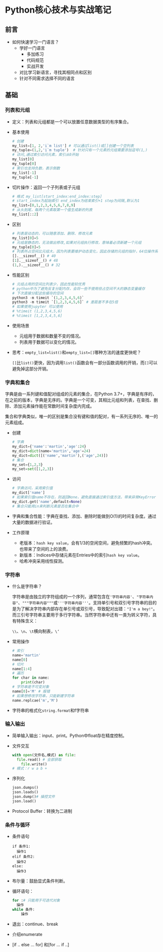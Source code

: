 # Python核心技术与实战笔记

## 前言

- 如何快速学习一门语言？
  - 学好一门语言
    - 多加练习
    - 代码规范
    - 实战开发
  - 对比学习新语言，寻找其相同点和区别
  - 针对不同需求选择不同的语言

## 基础

### 列表和元组

- 定义：列表和元组都是一个可以放置任意数据类型的有序集合。

- 基本使用

  ```python
  # 创建
  my_list=[1, 2,'i`m list'] # 可以通过list()或[]创建一个空列表
  my_tuple=(1,2,'i`m tuple')  # 针对只有一个元素的元组需要添加逗号(1,)
  # 访问,通过索引访问元素，索引从0开始
  my_list[0]
  my_tuple[0]
  # 索引也支持负数，表示倒数
  my_list[-1]
  my_tuple[-1]
  ```

- 切片操作：返回一个子列表或子元组

  ```python
  # 格式 my_list[start_index:end_index:step]
  # start_index为起始索引 end_index为结束索引+1 step为间隔,默认为1
  my_list=[0,1,2,3,4,5,6,7,8,9]
  # 从头到尾，每两个元素取第一个值生成新的列表
  my_list[::2]
  ```

- 区别

  ```python
  # 列表是动态的，可以随意添加、删除、修改元素
  my_list[0]=5
  # 元组是静态的，无法做出修改,如果对元组执行修改，意味着必须新建一个元组
  my_tuple[0]=5
  # 列表所占空间比元组大，因为列表要维护动态变化，因此存储的元组的指针，64位操作系统，一个指针8个字节
  [].__sizeof__() # 40
  [1].__sizeof__() # 48
  (1,).__sizeof__() # 32
  ```

- 性能区别

  ```python
  # 元组占用的空间比列表少，因此性能较优秀
  # python中为了避免反复分配内存，会将一些不使用但占空间不大的静态变量缓存
  # 下次直接分配这些缓存的空间
  python3 -m timeit `(1,2,3,4,5,6)`
  python3 -m timeit `[1,2,3,4,5,6]` # 差距差不多在5倍
  # 如果使用jupyter 可以使用
  # %timeit (1,2,3,4,5,6)
  # %timeit [1,2,3,4,5,6]
  ```

- 使用场景

  - 元组用于数据和数量不变的情况。
  - 列表用于数据可以变化的情况。

- 思考：`empty_list=list()`和`empty_list=[]`哪种方法的速度更快呢？

  `[]`比`list()`更快，因为调用`list()`函数会有一部分函数调用的开销，而`[]`可以避免掉这部分开销。

### 字典和集合

字典是由一系列键和值配对组成的元素的集合，在Python 3.7+，字典是有序的，在之前的版本，字典是无序的。字典是一个可变，其相比元组和列表，在查找、删除、添加元素操作能在常数时间复杂度内完成。

集合和字典类似，唯一的区别是集合没有键和值的配对，有一系列无序的、唯一的元素组成。

- 创建

  ```python
  # 字典
  my_dict={'name':'martin','age':24}
  my_dict=dict(name='martin','age'=24)
  my_dict=dict([('name','martin'),('age',24)])
  # 集合
  my_set={1,2,3}
  my_set=set([1,2,3])
  ```

- 访问

  ```python
  # 字典访问，采用索引值
  my_dict['name']
  # 如果索引值name不存在，则返回None，避免直接通过索引值方法，带来异常KeyError
  my_dict.get('name',default=None)
  # 集合只能用in来判断元素是否在集合中
  ```

- 字典和集合性能：字典在查找、添加、删除时能做到O(1)的时间复杂度。通过大量的数据进行验证。

- 工作原理

  - 老版本：`hash key value`，会有1/3的空闲空间，避免频繁的hash冲突。也带来了空间的上的浪费。
  - 新版本：Indices中存储元素在Entries中的索引`hash key value`。
  - 哈希冲突采用线性探测。

### 字符串

- 什么是字符串？

  字符串是由独立的字符组成的一个序列，通常包含在`'字符串内容'`、`"字符串内容"`、`"""字符串内容"""`或`'''字符串内容'''`。支持单引号和双引号字符串的目的是为了解决字符串内部存在单引号或双引号，导致配对出错：`"I'm a boy!"`。而三引号字符串主要用于多行字符串。当然字符串中还有一类为转义字符，具有特殊含义：

  `\\`、`\n`、`\t`横向制表，`\‘`

- 常用操作

  ```python
  # 索引
  name='martin'
  name[0]
  # 切片
  name[1:4]
  # 遍历
  for char in name:
      print(char)
  # 字符串是不可变对象
  name[0]='M' # 报错
  # 如果想修改字符串，只能新建字符串
  name.replcae('m','M')
  ```

- 字符串的格式化`string.format`和f字符串

### 输入输出

- 简单输入输出：input、print。Python中float存在精度控制。

- 文件交互

  ```python
  with open(文件名,模式) as file:
  	file.read() # 全部获取
      file.write()
  # 模式：r w a b +
  ```

- 序列化

  ```python
  json.dumps()
  json.loads()
  json.dump()# 操控文件
  json.load()
  ```

- Protocol Buffer：转换为二进制

### 条件与循环

- 条件语句

  ```
  if 条件1:
  	操作1
  elif 条件2:
  	操作2
  else:
  	操作3
  ```

- 布尔量：鼓励显式条件判断。

- 循环语句：

  ```python
  for :# 只能用于可迭代对象
  	操作
  while 条件:
      操作
  ```

- 退出：continue、break

- 介绍enumerate

- [if .. else ... for] 和[for ... if ..]

